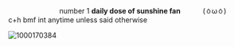 ⠀⠀⠀⠀⠀⠀⠀⠀⠀⠀number 1 __daily dose of sunshine fan__ ⠀⠀⠀⠀(⁠ㆁ⁠ω⁠ㆁ⁠)⠀⠀⠀⠀ c+h bmf int anytime unless said otherwise 

![1000170384](https://github.com/user-attachments/assets/380e4028-ac28-4c2b-b48d-34c8597921bc)
